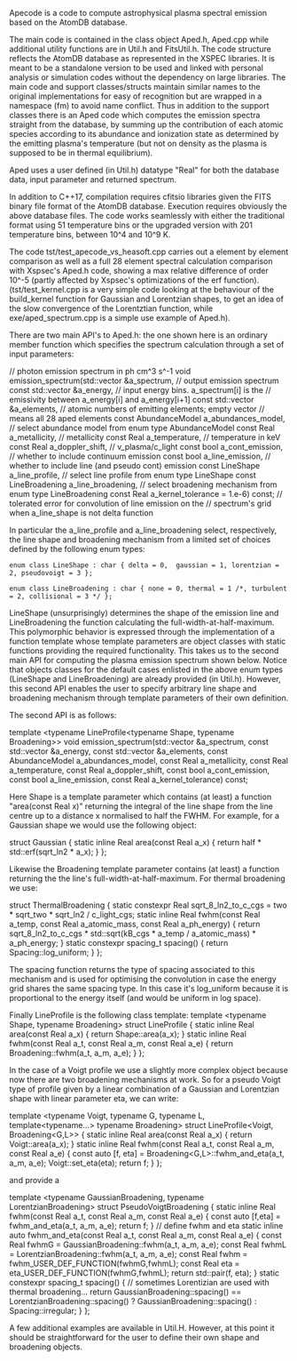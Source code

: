 Apecode is a code to compute astrophysical plasma spectral emission based on the AtomDB database.

The main code is contained in the class object Aped.h, Aped.cpp while additional utility functions 
are in Util.h and FitsUtil.h. The code structure reflects the AtomDB database as represented 
in the XSPEC libraries. It is meant to be a standalone version to be used and linked with 
personal analysis or simulation codes without the dependency on large libraries.
The main code and support classes/structs maintain similar names to the original implementations
for easy of recognition but are wrapped in a namespace (fm) to avoid name conflict.
Thus in addition to the support classes there is an Aped code which computes the emission spectra
straight from the database, by summing up the contribution of each atomic species according
to its abundance and ionization state as determined by the emitting plasma's temperature (but not
on density as the plasma is supposed to be in thermal equilibrium).

Aped uses a user defined (in Util.h) datatype "Real" for both the database data, input parameter 
and returned spectrum.

In addition to C++17, compilation requires cfitsio libraries given the FITS binary file format 
of the AtomDB database. Execution requires obviously the above database files. The code works 
seamlessly with either the traditional format using 51 temperature bins or the upgraded version
with 201 temperature bins, between 10^4 and 10^9 K.

The code tst/test_apecode_vs_heasoft.cpp carries out a element by element comparison as well as a 
full 28 element spectral calculation comparison with Xspsec's Aped.h code, showing a max relative
difference of order 10^-5 (partly affected by Xspsec's optimizations of the erf function).
(tst/test_kernel.cpp is a very simple code looking at the behaviour of the build_kernel function for
Gaussian and Lorentzian shapes, to get an idea of the slow convergence of the Lorentztian function,
while exe/aped_spectrum.cpp is a simple use example of Aped.h).

There are two main API's to Aped.h: the one shown here is an ordinary member function which specifies the
spectrum calculation through a set of input parameters:

// photon emission spectrum in ph cm^3 s^-1
void emission_spectrum(std::vector<Real> &a_spectrum,           // output emission spectrum
                       const std::vector<Real> &a_energy,       // input energy bins. a_spectrum[i] is the
                                                                // emissivity between a_energy[i] and a_energy[i+1]
                       const std::vector<unsigned> &a_elements, // atomic numbers of emitting elements; empty vector
                                                                // means all 28 aped elements
                       const AbundanceModel a_abundances_model, // select abundance model from enum type AbundanceModel
                       const Real a_metallicity,                // metallicity
                       const Real a_temperature,                // temperature in keV
                       const Real a_doppler_shift,              // v_plasma/c_light
                       const bool a_cont_emission,              // whether to include continuum emission
                       const bool a_line_emission,              // whether to include line (and pseudo cont) emission
                       const LineShape a_line_profile,          // select line profile from enum type LineShape
                       const LineBroadening a_line_broadening,  // select broadening mechanism from enum type LineBroadening
                       const Real a_kernel_tolerance = 1.e-6) const; // tolerated error for convolution of line emission on the 
                                                                // spectrum's grid when a_line_shape is not delta function

In particular the a_line_profile and a_line_broadening select, respectively, the line shape and broadening mechanism from
a limited set of choices defined by the following enum types:

    enum class LineShape : char { delta = 0,  gaussian = 1, lorentzian = 2, pseudovoigt = 3 };

    enum class LineBroadening : char { none = 0, thermal = 1 /*, turbulent = 2, collisional = 3 */ };

LineShape (unsurprisingly) determines the shape of the emission line and LineBroadening the function 
calculating the full-width-at-half-maximum. This polymorphic behavior is expressed through the
implementation of a function template whose template parameters are object classes with static 
functions providing the required functionality. This takes us to the second main API for computing 
the plasma emission spectrum shown below. Notice that objects classes for the default cases enlisted 
in the above enum types (LineShape and LineBroadening) are already provided (in Util.h). However, 
this second API enables the user to specify arbitrary line shape and broadening mechanism through 
template parameters of their own definition.

The second API is as follows:

template <typename LineProfile<typename Shape, typename Broadening>>
void emission_spectrum(std::vector<Real> &a_spectrum,
                       const std::vector<Real> &a_energy,
                       const std::vector<unsigned> &a_elements, 
                       const AbundanceModel a_abundances_model,
                       const Real a_metallicity,
                       const Real a_temperature,
                       const Real a_doppler_shift,
                       const bool a_cont_emission,
                       const bool a_line_emission,
                       const Real a_kernel_tolerance) const;

Here Shape is a template parameter which contains (at least) a function "area(const Real x)"
returning the integral of the line shape from the line centre up to a distance x normalised
to half the FWHM. For example, for a Gaussian shape we would use the following object:

struct Gaussian
{
    static inline Real area(const Real a_x)  { return half * std::erf(sqrt_ln2 * a_x); }
};

Likewise the Broadening template parameter contains (at least) a function returning the 
the line's full-width-at-half-maximum. For thermal broadening we use:

struct ThermalBroadening
{
    static constexpr Real sqrt_8_ln2_to_c_cgs = two * sqrt_two * sqrt_ln2 / c_light_cgs;
    static inline Real fwhm(const Real a_temp, const Real a_atomic_mass, const Real a_ph_energy)
    {
        return sqrt_8_ln2_to_c_cgs * std::sqrt(kB_cgs * a_temp / a_atomic_mass) * a_ph_energy;
    }
    static constexpr spacing_t spacing() { return Spacing::log_uniform; }
};

The spacing function returns the type of spacing associated to this mechanism and is used for 
optimising the convolution in case the energy grid shares the same spacing type. In this case
it's log_uniform because it is proportional to the energy itself (and would be uniform in log space).

Finally LineProfile is the following class template:
template <typename Shape, typename Broadening> struct LineProfile
{
    static inline Real area(const Real a_x) { return Shape::area(a_x); }
    static inline Real fwhm(const Real a_t, const Real a_m, const Real a_e) { return Broadening::fwhm(a_t, a_m, a_e); }
};

In the case of a Voigt profile we use a slightly more complex object because now there are 
two broadening mechanisms at work. So for a pseudo Voigt type of profile given by a linear 
combination of a Gaussian and Lorentzian shape with linear parameter eta, we can write:

template <typename Voigt, typename G, typename L, template<typename...> typename Broadening>
struct LineProfile<Voigt, Broadening<G,L>>
{
    static inline Real area(const Real a_x) { return Voigt::area(a_x); }
    static inline Real fwhm(const Real a_t, const Real a_m, const Real a_e)
    {
        const auto [f, eta] = Broadening<G,L>::fwhm_and_eta(a_t, a_m, a_e);
        Voigt::set_eta(eta);
        return f;
    }
};

and provide a 

template <typename GaussianBroadening, typename LorentzianBroadening>
struct PseudoVoigtBroadening
{
    static inline Real fwhm(const Real a_t, const Real a_m, const Real a_e)
    {
        const auto [f,eta] = fwhm_and_eta(a_t, a_m, a_e);
        return f;
    }
    // define fwhm and eta
    static inline auto fwhm_and_eta(const Real a_t, const Real a_m, const Real a_e)
    {
        const Real fwhmG = GaussianBroadening::fwhm(a_t, a_m, a_e);
        const Real fwhmL = LorentzianBroadening::fwhm(a_t, a_m, a_e);
        const Real fwhm = fwhm_USER_DEF_FUNCTION(fwhmG,fwhmL);
        const Real eta = eta_USER_DEF_FUNCTION(fwhmG,fwhmL);
        return std::pair(f, eta);
    }
    static constexpr spacing_t spacing()
    {
        // sometimes Lorentizian are used with thermal broadening...
        return GaussianBroadening::spacing() == LorentzianBroadening::spacing() ? GaussianBroadening::spacing() : Spacing::irregular;
    }
};

A few additional examples are available in Util.H. However, at this point it should be straightforward for the user
to define their own shape and broadening objects.
